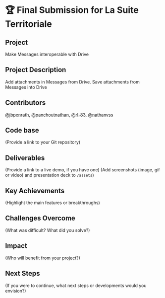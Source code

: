# 🏆 Final Submission for La Suite Territoriale

## Project
Make Messages interoperable with Drive

## Project Description
Add attachments in Messages from Drive. Save attachments from Messages into Drive


## Contributors
<a href="https://github.com/jbpenrath">@jbpenrath</a>, <a href="https://github.com/panchoutnathan">@panchoutnathan</a>, <a href="https://github.com/rl-83">@rl-83</a>, <a href="https://github.com/nathanvss">@nathanvss</a>

## Code base
(Provide a link to your Git repository)

## Deliverables 
(Provide a link to a live demo, if you have one)
(Add screenshots (image, gif or video) and presentation deck to `/assets`)

## Key Achievements
(Highlight the main features or breakthroughs)

## Challenges Overcome
(What was difficult? What did you solve?)

## Impact
(Who will benefit from your project?)

## Next Steps
(If you were to continue, what next steps or developments would you envision?)
